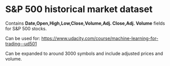 # S&P 500 historical market dataset

Contains 
**Date,Open,High,Low,Close,Volume,Adj. Close,Adj. Volume** fields for S&P 500 stocks.


Can be used for:
https://www.udacity.com/course/machine-learning-for-trading--ud501

Can be expanded to around 3000 symbols and include adjusted prices and volume.  
